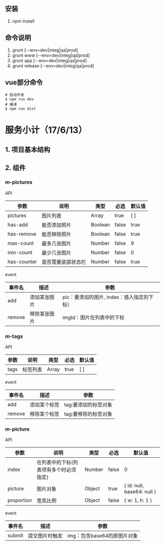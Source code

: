 ## 安装 ##
1. npm install

## 命令说明 ##
1. grunt [--env=dev|integ|qa|prod]
2. grunt www [--env=dev|integ|qa|prod]
3. grunt app [--env=dev|integ|qa|prod]
4. grunt release [--env=dev|integ|qa|prod]

## vue部分命令 ##

```
# 启动开发
$ npm run dev
# 编译
$ npm run dist
```

# 服务小计（17/6/13） #
## 1. 项目基本结构

## 2. 组件 ##
### m-pictures ###

API

 参数 | 说明   | 类型 | 必选 | 默认值
----|----------|----|------|----
pictures | 图片列表  | Array | true  | [ ]
has-add | 能否添加照片 | Boolean | false  | true
has-remove | 能否移除照片 | Boolean | false  | true
max-count | 最多几张图片 | Number | false  | 9
min-count | 最少几张图片 | Number | false  | 0
has-counter | 是否需要底部状态栏 | Number | false  | true

event

事件名 | 描述 |参数
---- |------ |----
add | 添加某张图片 | pic：要添加的图片, index：插入指定的下标）
remove | 移除某张图片 | imgId：图片在列表中的下标

### m-tags ###

API

 参数 | 说明   | 类型 | 必选 | 默认值
---- |----------|----|------|----
tags | 标签列表  | Array | true  | [ ]

event

事件名 | 描述 |参数
---- |------ |----
add | 添加某个标签 | tag:要添加的标签对象
remove | 移除某个标签 | tag:要移除的标签对象

### m-picture ###

API

 参数 | 说明   | 类型 | 必选 | 默认值
---- |----------|----|------|----
index | 在列表中的下标(列表项有多个时必须指定)  | Number | false  | 0
picture | 图片对象  | Object | true  | { id: null, base64: null }
proportion | 宽高比例  | Object | false  | { w: 1, h: 1 }

event

事件名 | 描述 |参数
----|------|---
submit | 提交图片时触发 | img：包含base64的原图片对象


